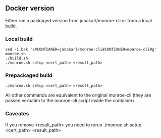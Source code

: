 ## Docker version

Either run a packaged version from jonakarl/monroe-cli or from a local build.

### Local build  
```
sed -i.bak 's#CONTIANER=jonakarl/monroe-cli#CONTIANER=monroe-cli#g' monroe.sh
./build.sh
./monroe.sh setup <cert_path> <result_path>
```

### Prepackaged build   
```
./monroe.sh setup <cert_path> <result_path>
```

All other commands are equivalent to the original monroe-cli (they are passed verbatim to the monroe-cli script inside the container)

### Caveates
If you remove <result_path> you need to rerun ./monroe.sh setup <cert_path> <result_path>

